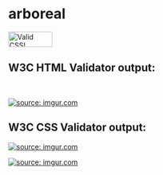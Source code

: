 # arboreal

<p>
    <a href="http://jigsaw.w3.org/css-validator/check/referer">
        <img style="border:0;width:88px;height:31px"
            src="http://jigsaw.w3.org/css-validator/images/vcss"
            alt="Valid CSS!" />
    </a>
</p>

<h2>W3C HTML Validator output:</h2>

<br>

<a href="https://imgur.com/buZ8HV2"><img src="https://i.imgur.com/buZ8HV2.png" title="source: imgur.com" /></a>

<h2>W3C CSS Validator output:</h2>

<a href="https://imgur.com/11kKVak"><img src="https://i.imgur.com/11kKVak.png" title="source: imgur.com" /></a>


<a href="https://imgur.com/cvJbOtW"><img src="https://i.imgur.com/cvJbOtW.png" title="source: imgur.com" /></a>
